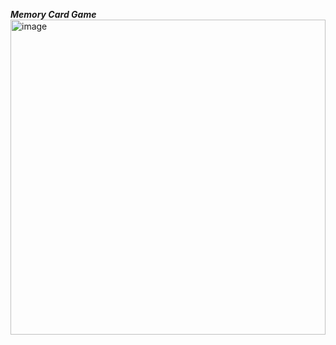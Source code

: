 ***Memory Card Game***
<img width="504" alt="image" src="https://github.com/user-attachments/assets/1862c746-ea7e-4fbb-a668-7e89269157a0" />
